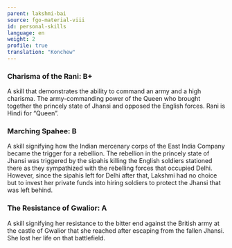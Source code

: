 ```yaml
---
parent: lakshmi-bai
source: fgo-material-viii
id: personal-skills
language: en
weight: 2
profile: true
translation: "Konchew"
---
```


### Charisma of the Rani: B+

A skill that demonstrates the ability to command an army and a high charisma.
The army-commanding power of the Queen who brought together the princely state of Jhansi and opposed the English forces.
Rani is Hindi for “Queen”.
 
### Marching Spahee: B

A skill signifying how the Indian mercenary corps of the East India Company became the trigger for a rebellion.
The rebellion in the princely state of Jhansi was triggered by the sipahis killing the English soldiers stationed there as they sympathized with the rebelling forces that occupied Delhi.
However, since the sipahis left for Delhi after that, Lakshmi had no choice but to invest her private funds into hiring soldiers to protect the Jhansi that was left behind.
 
### The Resistance of Gwalior: A

A skill signifying her resistance to the bitter end against the British army at the castle of Gwalior that she reached after escaping from the fallen Jhansi.
She lost her life on that battlefield.
